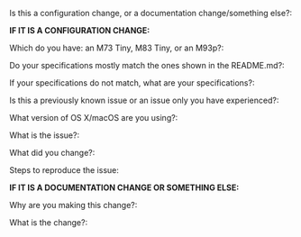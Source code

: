 Is this a configuration change, or a documentation change/something else?:

**IF IT IS A CONFIGURATION CHANGE:**

Which do you have: an M73 Tiny, M83 Tiny, or an M93p?:

Do your specifications mostly match the ones shown in the README.md?:

If your specifications do not match, what are your specifications?:

Is this a previously known issue or an issue only you have experienced?:

What version of OS X/macOS are you using?:

What is the issue?:

What did you change?:

Steps to reproduce the issue:

**IF IT IS A DOCUMENTATION CHANGE OR SOMETHING ELSE:**

Why are you making this change?:

What is the change?:

